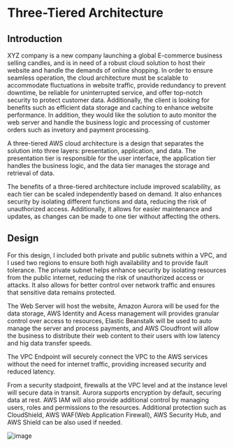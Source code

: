 # Three-Tiered Architecture



## Introduction

XYZ company is a new company launching a global E-commerce business selling candles, and is in need of a robust cloud solution to host their website and handle the demands of online shopping. In order to ensure seamless operation, the cloud architecture must be scalable to accommodate fluctuations in website traffic, provide redundancy to prevent downtime, be reliable for uninterrupted service, and offer top-notch security to protect customer data. Additionally, the client is looking for benefits such as efficient data storage and caching to enhance website performance. In addition, they would like the solution to auto monitor the web server and handle the business logic and processing of customer orders such as invetory and payment processing. 

A three-tiered AWS cloud architecture is a design that separates the solution into three layers: presentation, application, and data. The presentation tier is responsible for the user interface, the application tier handles the business logic, and the data tier manages the storage and retrieval of data. 

The benefits of a three-tiered architecture include improved scalability, as each tier can be scaled independently based on demand. It also enhances security by isolating different functions and data, reducing the risk of unauthorized access. Additionally, it allows for easier maintenance and updates, as changes can be made to one tier without affecting the others.


## Design


For this design, I included both private and public subnets within a VPC, and I used two regions to ensure both high availability and to provide fault tolerance.  The private subnet helps enhance security by isolating resources from the public internet, reducing the risk of unauthorized access or attacks. It also allows for better control over network traffic and ensures that sensitive data remains protected.

The Web Server will host the website, Amazon Aurora will be used for the data storage, AWS Identity and Acess management will provides granular control over access to resources, Elastic Beanstalk will be used to auto manage the server and process payments, and AWS Cloudfront will allow the business to distribute their web content to their users with low latency and hig data transfer speeds. 

The VPC Endpoint will securely connect the VPC to the AWS services without the need for internet traffic, providing increased security and reduced latency. 

From a security stadpoint, firewalls at the VPC level and at the instance level will secure data in transit. Aurora supports encryption by default, securing data at rest. AWS IAM will also provide additional control by managing users, roles and permissions to the resources. Additional protection such as CloudShield, AWS WAF(Web Application Firewall), AWS Security Hub, and AWS Shield can be also used if needed. 




![image](https://github.com/dbriones49/Cloud--Three-Tiered-Architecture/assets/143753667/9ecf458f-c78f-4631-95ed-6caabf183708)


